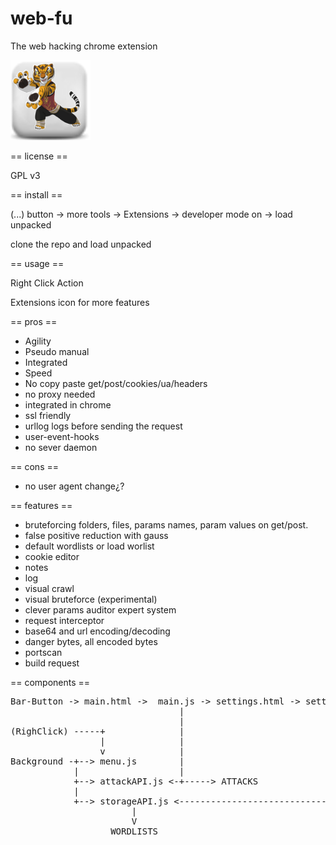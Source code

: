 # web-fu
The web hacking chrome extension

![Web-Fu](img/nuke_128.png)


== license == 

GPL v3


== install == 

(...) button -> more tools -> Extensions -> developer mode on -> load unpacked

clone the repo and load unpacked

== usage ==

Right Click          Action

Extensions icon for more features


== pros ==
- Agility
- Pseudo manual
- Integrated
- Speed
- No copy paste get/post/cookies/ua/headers
- no proxy needed
- integrated in chrome
- ssl friendly
- urllog logs before sending the request
- user-event-hooks
- no sever daemon 

== cons ==
- no user agent change¿?

== features ==
- bruteforcing folders, files, params names, param values on get/post.
- false positive reduction with gauss
- default wordlists or load worlist
- cookie editor
- notes
- log
- visual crawl
- visual bruteforce (experimental)
- clever params auditor expert system
- request interceptor
- base64 and url encoding/decoding
- danger bytes, all encoded bytes
- portscan
- build request



== components ==

<pre>
Bar-Button -> main.html ->  main.js -> settings.html -> settings.js
                                |                           |
                                |                           |
(RighClick) -----+              |                           |
                 |              |                           |
                 v              |                           |
Background -+--> menu.js        |                           |
            |                   |                           |
            +--> attackAPI.js <-+-----> ATTACKS             |
            |                                               |
            +--> storageAPI.js <----------------------------+
                       |
                       V
                   WORDLISTS

</pre>
